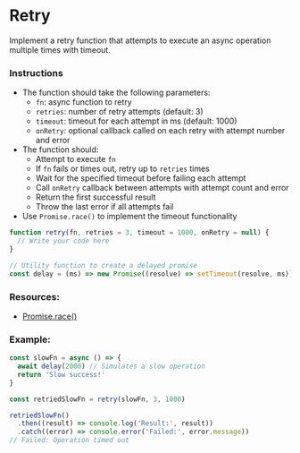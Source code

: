 # Retry

Implement a retry function that attempts to execute an async operation multiple times with timeout.

### Instructions

- The function should take the following parameters:
  - `fn`: async function to retry
  - `retries`: number of retry attempts (default: 3)
  - `timeout`: timeout for each attempt in ms (default: 1000)
  - `onRetry`: optional callback called on each retry with attempt number and error
- The function should:
  - Attempt to execute `fn`
  - If `fn` fails or times out, retry up to `retries` times
  - Wait for the specified timeout before failing each attempt
  - Call `onRetry` callback between attempts with attempt count and error
  - Return the first successful result
  - Throw the last error if all attempts fail
- Use `Promise.race()` to implement the timeout functionality

```js
function retry(fn, retries = 3, timeout = 1000, onRetry = null) {
  // Write your code here
}

// Utility function to create a delayed promise
const delay = (ms) => new Promise((resolve) => setTimeout(resolve, ms));
```

### Resources:

- [Promise.race()](https://developer.mozilla.org/ru/docs/Web/JavaScript/Reference/Global_Objects/Promise/race)

### Example:

```js
const slowFn = async () => {
  await delay(2000) // Simulates a slow operation
  return 'Slow success!'
}

const retriedSlowFn = retry(slowFn, 3, 1000)

retriedSlowFn()
  .then((result) => console.log('Result:', result))
  .catch((error) => console.error('Failed:', error.message))
// Failed: Operation timed out
```
